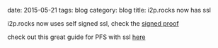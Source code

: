 date: 2015-05-21
tags: blog
category: blog
title: i2p.rocks now has ssl


i2p.rocks now uses self signed ssl, check the [signed proof](https://i2p.rocks/ssl-self-signed.txt)

check out this great guide for PFS with ssl [here](https://weakdh.org/sysadmin.html)

